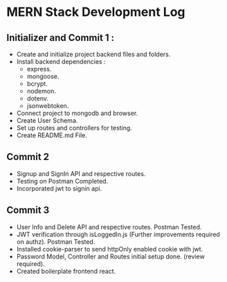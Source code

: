 # MERN Stack Development Log

## Initializer and Commit 1 :
*   Create and initialize project backend files and folders.
*   Install backend dependencies : 
    *   express.
    *   mongoose.
    *   bcrypt.
    *   nodemon.
    *   dotenv.
    *   jsonwebtoken.
*   Connect project to mongodb and browser.
*   Create User Schema.
*   Set up routes and controllers for testing.
*   Create README.md File.

## Commit 2
*   Signup and SignIn API and respective routes.
*   Testing on Postman Completed.
*   Incorporated jwt to signin api.

## Commit 3
*   User Info and Delete API and respective routes. Postman Tested.
*   JWT verification through isLoggedIn.js (Further improvements required on authz). Postman Tested.
*   Installed cookie-parser to send httpOnly enabled cookie with jwt.
*   Password Model, Controller and Routes initial setup done. (review required).
*   Created boilerplate frontend react.
 
